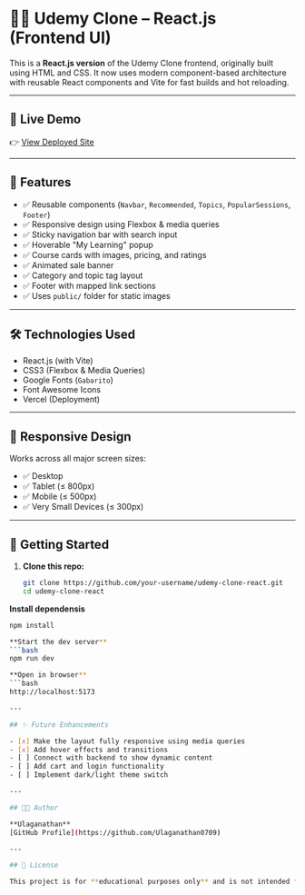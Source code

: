 # 🧑‍💻 Udemy Clone – React.js (Frontend UI)

This is a **React.js version** of the Udemy Clone frontend, originally built using HTML and CSS. It now uses modern component-based architecture with reusable React components and Vite for fast builds and hot reloading.

---

## 🔗 Live Demo  
👉 [View Deployed Site](https://your-vercel-url.vercel.app)

---

## 🚀 Features

- ✅ Reusable components (`Navbar`, `Recommended`, `Topics`, `PopularSessions`, `Footer`)
- ✅ Responsive design using Flexbox & media queries
- ✅ Sticky navigation bar with search input
- ✅ Hoverable "My Learning" popup
- ✅ Course cards with images, pricing, and ratings
- ✅ Animated sale banner
- ✅ Category and topic tag layout
- ✅ Footer with mapped link sections
- ✅ Uses `public/` folder for static images

---

## 🛠️ Technologies Used

- React.js (with Vite)
- CSS3 (Flexbox & Media Queries)
- Google Fonts (`Gabarito`)
- Font Awesome Icons
- Vercel (Deployment)

---

## 📱 Responsive Design

Works across all major screen sizes:

- ✅ Desktop  
- ✅ Tablet (≤ 800px)  
- ✅ Mobile (≤ 500px)  
- ✅ Very Small Devices (≤ 300px)  

---

## 📌 Getting Started

1. **Clone this repo:**

   ```bash
   git clone https://github.com/your-username/udemy-clone-react.git
   cd udemy-clone-react

**Install dependensis**
```bash
npm install

**Start the dev server**
```bash
npm run dev

**Open in browser**
```bash
http://localhost:5173

---

## ✨ Future Enhancements

- [x] Make the layout fully responsive using media queries  
- [x] Add hover effects and transitions  
- [ ] Connect with backend to show dynamic content  
- [ ] Add cart and login functionality  
- [ ] Implement dark/light theme switch  

---

## 🧑‍🎓 Author

**Ulaganathan**  
[GitHub Profile](https://github.com/Ulaganathan0709)

---

## 📃 License

This project is for **educational purposes only** and is not intended for commercial use.